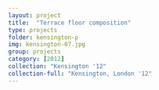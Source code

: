 ```yaml
---
layout: project
title:  "Terrace floor composition"
type: projects
folder: kensington-p
img: kensington-07.jpg
group: projects
category: [2012]
collection: "Kensington '12"
collection-full: "Kensington, London '12"  
---
```



